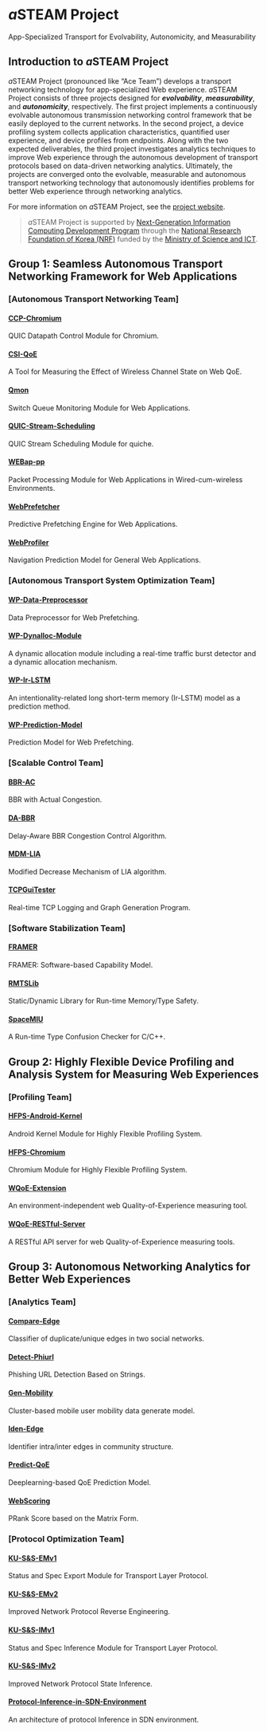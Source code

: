 # *a*STEAM Project
App-Specialized Transport for Evolvability, Autonomicity, and Measurability
## Introduction to *a*STEAM Project
*a*STEAM Project (pronounced like “Ace Team”) develops a transport networking technology for app-specialized Web experience. *a*STEAM Project consists of three projects designed for **_evolvability_**, **_measurability_**, and **_autonomicity_**, respectively. The first project implements a continuously evolvable autonomous transmission networking control framework that be easily deployed to the current networks. In the second project, a device profiling system collects application characteristics, quantified user experience, and device profiles from endpoints. Along with the two expected deliverables, the third project investigates analytics techniques to improve Web experience through the autonomous development of transport protocols based on data-driven networking analytics. Ultimately, the projects are converged onto the evolvable, measurable and autonomous transport networking technology that autonomously identifies problems for better Web experience through networking analytics.

For more information on *a*STEAM Project, see the [project website](https://asteam.korea.ac.kr/).

> *a*STEAM Project is supported by [Next-Generation Information Computing Development Program](http://www.nrf.re.kr/eng/cms/page/main?menu_no=201) through the [National Research Foundation of Korea (NRF)](http://www.nrf.re.kr/) funded by the [Ministry of Science and ICT](https://www.msit.go.kr/).

## Group 1: Seamless Autonomous Transport Networking Framework for Web Applications
### [Autonomous Transport Networking Team]
#### [CCP-Chromium](https://github.com/ku-asteam/ccp-chromium/)
QUIC Datapath Control Module for Chromium.
#### [CSI-QoE](https://github.com/ku-asteam/csi-qoe/)
A Tool for Measuring the Effect of Wireless Channel State on Web QoE.
#### [Qmon](https://github.com/ku-asteam/quic-stream-scheduling)
Switch Queue Monitoring Module for Web Applications.
#### [QUIC-Stream-Scheduling](https://github.com/ku-asteam/qmon)
QUIC Stream Scheduling Module for quiche.
#### [WEBap-pp](https://github.com/ku-asteam/webap-pp)
Packet Processing Module for Web Applications in Wired-cum-wireless Environments.
#### [WebPrefetcher](https://github.com/ku-asteam/WebPrefetcher/)
Predictive Prefetching Engine for Web Applications.
#### [WebProfiler](https://github.com/ku-asteam/WebProfiler/)
Navigation Prediction Model for General Web Applications.

### [Autonomous Transport System Optimization Team]
#### [WP-Data-Preprocessor](https://github.com/ku-asteam/web-prediction/tree/master/preprocessor)
Data Preprocessor for Web Prefetching.
#### [WP-Dynalloc-Module](https://github.com/ku-asteam/web-prediction/tree/master/dynalloc-module)
A dynamic allocation module including a real-time traffic burst detector and a dynamic allocation mechanism.
#### [WP-Ir-LSTM](https://github.com/ku-asteam/web-prediction/tree/master/Ir-LSTM)
An intentionality-related long short-term memory (Ir-LSTM) model as a prediction method.
#### [WP-Prediction-Model](https://github.com/ku-asteam/web-prediction/tree/master/encoder)
Prediction Model for Web Prefetching.

### [Scalable Control Team]
#### [BBR-AC](https://github.com/ku-asteam/bbr-ac/)
BBR with Actual Congestion.
#### [DA-BBR](https://github.com/ku-asteam/da-bbr)
Delay-Aware BBR Congestion Control Algorithm.
#### [MDM-LIA](https://github.com/ku-asteam/mdm-lia/)
Modified Decrease Mechanism of LIA algorithm.
#### [TCPGuiTester](https://github.com/ku-asteam/TCPGuiTester)
Real-time TCP Logging and Graph Generation Program.

### [Software Stabilization Team]
#### [FRAMER](https://github.com/ku-asteam/miu_memory_integrity_utilities/)
FRAMER: Software-based Capability Model.
#### [RMTSLib](https://github.com/ku-asteam/miu_memory_integrity_utilities/tree/master/lib)
Static/Dynamic Library for Run-time Memory/Type Safety.
#### [SpaceMIU](https://github.com/ku-asteam/miu_memory_integrity_utilities/tree/master/frame-pass2019)
A Run-time Type Confusion Checker for C/C++.

## Group 2: Highly Flexible Device Profiling and Analysis System for Measuring Web Experiences
### [Profiling Team]
#### [HFPS-Android-Kernel](https://github.com/ku-asteam/hfps-android-kernel/)
Android Kernel Module for Highly Flexible Profiling System.
#### [HFPS-Chromium](https://github.com/ku-asteam/hfps-chromium/)
Chromium Module for Highly Flexible Profiling System.
#### [WQoE-Extension](https://github.com/ku-asteam/WQoE-Extension)
An environment-independent web Quality-of-Experience measuring tool.
#### [WQoE-RESTful-Server](https://github.com/ku-asteam/WQoE-RESTful-Server)
A RESTful API server for web Quality-of-Experience measuring tools.

## Group 3: Autonomous Networking Analytics for Better Web Experiences
### [Analytics Team]
#### [Compare-Edge](https://github.com/ku-asteam/compare_edge)
Classifier of duplicate/unique edges in two social networks.
#### [Detect-Phiurl](https://github.com/ku-asteam/detect-phiurl/)
Phishing URL Detection Based on Strings.
#### [Gen-Mobility](https://github.com/ku-asteam/gen-mobility)
Cluster-based mobile user mobility data generate model.
#### [Iden-Edge](https://github.com/ku-asteam/iden-edge)
Identifier intra/inter edges in community structure.
#### [Predict-QoE](https://github.com/ku-asteam/predict-qoe/)
Deeplearning-based QoE Prediction Model.
#### [WebScoring](https://github.com/ku-asteam/webscoring/)
PRank Score based on the Matrix Form.

### [Protocol Optimization Team]
#### [KU-S&S-EMv1](https://github.com/ku-asteam/KU-S-S-EM/tree/master/1st%20year)
Status and Spec Export Module for Transport Layer Protocol.
#### [KU-S&S-EMv2](https://github.com/ku-asteam/KU-S-S-EM/tree/master/2nd%20year)
Improved Network Protocol Reverse Engineering.
#### [KU-S&S-IMv1](https://github.com/ku-asteam/KU-S-S-IM/tree/master/1st%20year)
Status and Spec Inference Module for Transport Layer Protocol.
#### [KU-S&S-IMv2](https://github.com/ku-asteam/KU-S-S-IM/tree/master/2nd%20year)
Improved Network Protocol State Inference.
#### [Protocol-Inference-in-SDN-Environment](https://github.com/ku-asteam/Protocol-Inference-in-SDN-Environment)
An architecture of protocol Inference in SDN environment.
